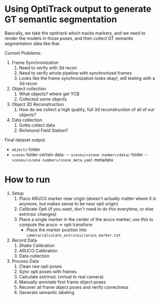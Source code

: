 
# Using OptiTrack output to generate GT semantic segmentation

Basically, we take the optitrack which tracks markers, and we need to render the models in those poses, and then collect GT semantic segmentation data like that.

Current Problems:

 1. Frame Synchronization
     1. Need to verify with 3d recon
     2. Need to verify whole pipeline with synchronized frames
	 3. Looks like the frame synchronization looks okay!, still testing with a 3d recon
 2. Object collection
     1. What objects? where get YCB
	 2. Collected some objects
 3. Object 3D Reconstruction
	 1. How do we collect a high quality, full 3d reconstruction of all of our objects?
 4. Data collection
     1. Gotta collect data
     2. Richmond Field Station?

Final dataset output:
- `objects` folder
- `scenes` folder certain data:
-- `scenes/<scene number>/data/` folder
-- `scenes/<scene number>/scene_meta.yaml` metadata

# How to run
 1. Setup
	 1. Place ARUCO marker near origin (doesn't actually matter where it is anymore, but makes sense to be near opti origin)
	 2. Calibrate Opti (if you want, don't need to do this everytime, or else extrinsic changes)
	 3. Place a single marker in the center of the aruco marker, use this to compute the aruco -> opti transform
		 * Place the marker position into `camera/calculate_extrinsic/aruco_marker.txt`
 2. Record Data
	 1. Shake Calibration
     2. ARUCO Calibration
	 3. Data collection
 3. Process Data
	 1. Clean raw opti poses
	 2. Sync opti poses with frames
	 3. Calculate extrinsic (virtual to real camera)
	 4. Manually annotate first frame object poses
	 5. Recover all frame object poses and verify correctness
	 6. Generate semantic labeling

